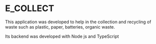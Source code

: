 # E_COLLECT

This application was developed to help in the collection and recycling of waste such as plastic, paper, batteries, organic waste.

Its backend was developed with Node js and TypeScript

